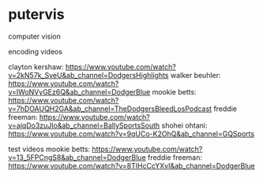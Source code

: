 # putervis
computer vision

encoding videos

clayton kershaw: https://www.youtube.com/watch?v=2kN57k_SveU&ab_channel=DodgersHighlights
walker beuhler: https://www.youtube.com/watch?v=IWoNVyGEz6Q&ab_channel=DodgerBlue
mookie betts: https://www.youtube.com/watch?v=7hDOAUQH2GA&ab_channel=TheDodgersBleedLosPodcast
freddie freeman: https://www.youtube.com/watch?v=ajqDo3zuJIo&ab_channel=BallySportsSouth
shohei ohtani: https://www.youtube.com/watch?v=9qUCo-K2OhQ&ab_channel=GQSports

test videos
mookie betts: https://www.youtube.com/watch?v=13_5FPCngS8&ab_channel=DodgerBlue
freddie freeman: https://www.youtube.com/watch?v=8TIHcCcYXvI&ab_channel=DodgerBlue